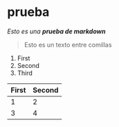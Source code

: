 # prueba
*Esto es una __prueba de markdown__*

> Esto es un texto entre comillas

1. First
1. Second
1. Third

First|Second
-|-
1|2
3|4
